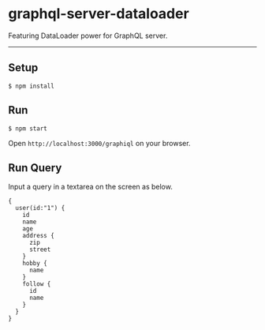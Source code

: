 # graphql-server-dataloader
Featuring DataLoader power for GraphQL server.

---

## Setup
```
$ npm install
```

## Run
```
$ npm start
```

Open `http://localhost:3000/graphiql` on your browser.

## Run Query
Input a query in a textarea on the screen as below.

```
{
  user(id:"1") {
    id
    name
    age
    address {
      zip
      street
    }
    hobby {
      name
    }
    follow {
      id
      name
    }
  }
}
``` 
